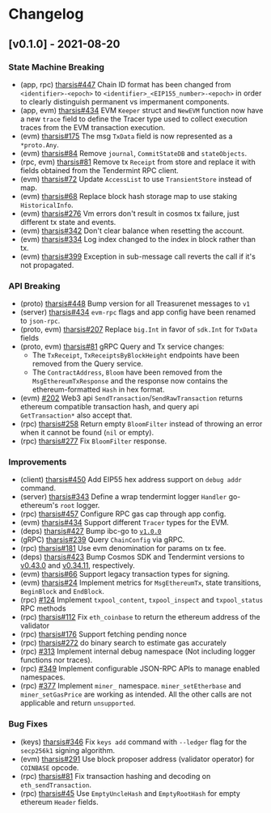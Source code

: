 <!--
Guiding Principles:

Changelogs are for humans, not machines.
There should be an entry for every single version.
The same types of changes should be grouped.
Versions and sections should be linkable.
The latest version comes first.
The release date of each version is displayed.
Mention whether you follow Semantic Versioning.

Usage:

Change log entries are to be added to the Unreleased section under the
appropriate stanza (see below). Each entry should ideally include a tag and
the Github issue reference in the following format:

* (<tag>) \#<issue-number> message

The issue numbers will later be link-ified during the release process so you do
not have to worry about including a link manually, but you can if you wish.

Types of changes (Stanzas):

"Features" for new features.
"Improvements" for changes in existing functionality.
"Deprecated" for soon-to-be removed features.
"Bug Fixes" for any bug fixes.
"Client Breaking" for breaking CLI commands and REST routes used by end-users.
"API Breaking" for breaking exported APIs used by developers building on SDK.
"State Machine Breaking" for any changes that result in a different AppState given same genesisState and txList.

Ref: https://keepachangelog.com/en/1.0.0/
-->

# Changelog

## [v0.1.0] - 2021-08-20

### State Machine Breaking

* (app, rpc) [tharsis#447](https://github.com/treasurenet/pull/447) Chain ID format has been changed from `<identifier>-<epoch>` to `<identifier>_<EIP155_number>-<epoch>`
in order to clearly distinguish permanent vs impermanent components.
* (app, evm) [tharsis#434](https://github.com/treasurenet/pull/434) EVM `Keeper` struct and `NewEVM` function now have a new `trace` field to define
the Tracer type used to collect execution traces from the EVM transaction execution.
* (evm) [tharsis#175](https://github.com/treasurenet/issues/175) The msg `TxData` field is now represented as a `*proto.Any`.
* (evm) [tharsis#84](https://github.com/treasurenet/pull/84) Remove `journal`, `CommitStateDB` and `stateObjects`.
* (rpc, evm) [tharsis#81](https://github.com/treasurenet/pull/81) Remove tx `Receipt` from store and replace it with fields obtained from the Tendermint RPC client.
* (evm) [tharsis#72](https://github.com/treasurenet/issues/72) Update `AccessList` to use `TransientStore` instead of map.
* (evm) [tharsis#68](https://github.com/treasurenet/issues/68) Replace block hash storage map to use staking `HistoricalInfo`.
* (evm) [tharsis#276](https://github.com/treasurenet/pull/276) Vm errors don't result in cosmos tx failure, just
  different tx state and events.
* (evm) [tharsis#342](https://github.com/treasurenet/issues/342) Don't clear balance when resetting the account.
* (evm) [tharsis#334](https://github.com/treasurenet/pull/334) Log index changed to the index in block rather than
  tx.
* (evm) [tharsis#399](https://github.com/treasurenet/pull/399) Exception in sub-message call reverts the call if it's not propagated.

### API Breaking

* (proto) [tharsis#448](https://github.com/treasurenet/pull/448) Bump version for all Treasurenet messages to `v1`
* (server) [tharsis#434](https://github.com/treasurenet/pull/434) `evm-rpc` flags and app config have been renamed to `json-rpc`.
* (proto, evm) [tharsis#207](https://github.com/treasurenet/issues/207) Replace `big.Int` in favor of `sdk.Int` for `TxData` fields
* (proto, evm) [tharsis#81](https://github.com/treasurenet/pull/81) gRPC Query and Tx service changes:
  * The `TxReceipt`, `TxReceiptsByBlockHeight` endpoints have been removed from the Query service.
  * The `ContractAddress`, `Bloom` have been removed from the `MsgEthereumTxResponse` and the
    response now contains the ethereum-formatted `Hash` in hex format.
* (evm) [#202](https://github.com/treasurenet/pull/202) Web3 api `SendTransaction`/`SendRawTransaction` returns ethereum compatible transaction hash, and query api `GetTransaction*` also accept that.
* (rpc) [tharsis#258](https://github.com/treasurenet/pull/258) Return empty `BloomFilter` instead of throwing an error when it cannot be found (`nil` or empty).
* (rpc) [tharsis#277](https://github.com/treasurenet/pull/321) Fix `BloomFilter` response.

### Improvements

* (client) [tharsis#450](https://github.com/treasurenet/issues/450) Add EIP55 hex address support on `debug addr` command.
* (server) [tharsis#343](https://github.com/treasurenet/pull/343) Define a wrap tendermint logger `Handler` go-ethereum's `root` logger.
* (rpc) [tharsis#457](https://github.com/treasurenet/pull/457) Configure RPC gas cap through app config.
* (evm) [tharsis#434](https://github.com/treasurenet/pull/434) Support different `Tracer` types for the EVM.
* (deps) [tharsis#427](https://github.com/treasurenet/pull/427) Bump ibc-go to [`v1.0.0`](https://github.com/cosmos/ibc-go/releases/tag/v1.0.0)
* (gRPC) [tharsis#239](https://github.com/treasurenet/pull/239) Query `ChainConfig` via gRPC.
* (rpc) [tharsis#181](https://github.com/treasurenet/pull/181) Use evm denomination for params on tx fee.
* (deps) [tharsis#423](https://github.com/treasurenet/pull/423) Bump Cosmos SDK and Tendermint versions to [v0.43.0](https://github.com/cosmos/cosmos-sdk/releases/tag/v0.43.0) and [v0.34.11](https://github.com/tendermint/tendermint/releases/tag/v0.34.11), respectively.
* (evm) [tharsis#66](https://github.com/treasurenet/issues/66) Support legacy transaction types for signing.
* (evm) [tharsis#24](https://github.com/treasurenet/pull/24) Implement metrics for `MsgEthereumTx`, state transitions, `BeginBlock` and `EndBlock`.
* (rpc)  [#124](https://github.com/treasurenet/issues/124) Implement `txpool_content`, `txpool_inspect` and `txpool_status` RPC methods
* (rpc) [tharsis#112](https://github.com/treasurenet/pull/153) Fix `eth_coinbase` to return the ethereum address of the validator
* (rpc) [tharsis#176](https://github.com/treasurenet/issues/176) Support fetching pending nonce
* (rpc) [tharsis#272](https://github.com/treasurenet/pull/272) do binary search to estimate gas accurately
* (rpc) [#313](https://github.com/treasurenet/pull/313) Implement internal debug namespace (Not including logger functions nor traces).
* (rpc) [#349](https://github.com/treasurenet/pull/349) Implement configurable JSON-RPC APIs to manage enabled namespaces.
* (rpc) [#377](https://github.com/treasurenet/pull/377) Implement `miner_` namespace. `miner_setEtherbase` and `miner_setGasPrice` are working as intended. All the other calls are not applicable and return `unsupported`.

### Bug Fixes

* (keys) [tharsis#346](https://github.com/treasurenet/pull/346) Fix `keys add` command with `--ledger` flag for the `secp256k1` signing algorithm.
* (evm) [tharsis#291](https://github.com/treasurenet/pull/291) Use block proposer address (validator operator) for `COINBASE` opcode.
* (rpc) [tharsis#81](https://github.com/treasurenet/pull/81) Fix transaction hashing and decoding on `eth_sendTransaction`.
* (rpc) [tharsis#45](https://github.com/treasurenet/pull/45) Use `EmptyUncleHash` and `EmptyRootHash` for empty ethereum `Header` fields.
